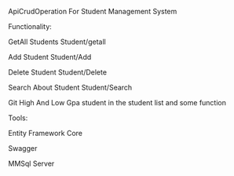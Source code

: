 ApiCrudOperation For Student Management System


Functionality:

GetAll Students        Student/getall


Add Student            Student/Add


Delete Student         Student/Delete


Search About Student   Student/Search


Git High And Low Gpa student in the student list
and some function



Tools:

Entity Framework Core

Swagger

MMSql Server


